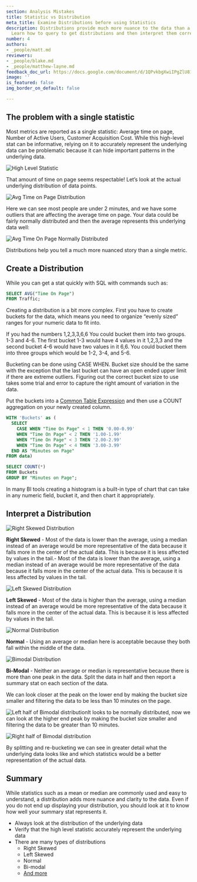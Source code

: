 ```yaml
---
section: Analysis Mistakes
title: Statistic vs Distribution
meta_title: Examine Distributions before using Statistics
description: Distributions provide much more nuance to the data than a statistic does.
  Learn how to query to get distributions and then interpret them correctly
number: 4
authors:
- _people/matt.md
reviewers:
- _people/blake.md
- _people/matthew-layne.md
feedback_doc_url: https://docs.google.com/document/d/1QPvkbgXwiIPgZlU81-kiSZe2mrqhsgoQ44C62hSPbnM/edit?usp=sharing
image: ''
is_featured: false
img_border_on_default: false

---
```

## The problem with a single statistic

Most metrics are reported as a single statistic: Average time on page, Number of Active Users, Customer Acquisition Cost. While this high-level stat can be informative, relying on it to accurately represent the underlying data can be problematic because it can hide important patterns in the underlying data.

![High Level Statistic](https://lh6.googleusercontent.com/GSSSDck5R8x0PL2bpS4lAcfd_WPTvYK-Q4FVh08tzuV4ExhjzJPq85-kU27LhNrABBNvul2_4wskX8n6bzpWbyg77BZi2FTyrNAuTJo3CTIIvRMPExTjnovRb0DeZEFKaUJqMIII)

That amount of time on page seems respectable! Let’s look at the actual underlying distribution of data points.

![Avg Time on Page Distribution](https://lh3.googleusercontent.com/77guS8Qb6XFje9gfYYMkrEN4ks5fu5hrnMqwb6CztpaYD8Lw4h7jcv0AyQcz_OSrGjygC81A83kzx0RZXYV1awQCNF-SNpw9-So_8q8mA4GpCHqALrnWr5hkSfOJqoqbtrKPKWDP)

Here we can see most people are under 2 minutes, and we have some outliers that are affecting the average time on page. Your data could be fairly normally distributed and then the average represents this underlying data well:

![Avg Time On Page Normally Distributed](https://lh6.googleusercontent.com/ZR2RUhkRTT_YVArsfyXXHXV6lx4LpCKZ1RqbFZx8bsECCJXvWkXySCNtdGqxbh32Boz2l9ZiODjUfl17A7FpavoM642LpMKHby7vMxWcWCQr3_fHjC-K0P9SNaJEhKZU20uUhgYJ)

Distributions help you tell a much more nuanced story than a single metric.

## Create a Distribution

While you can get a stat quickly with SQL with commands such as:

```sql
SELECT AVG("Time On Page")
FROM Traffic;
```

Creating a distribution is a bit more complex. First you have to create buckets for the data, which means you need to organize “evenly sized” ranges for your numeric data to fit into.

If you had the numbers 1,2,3,3,6,6 You could bucket them into two groups. 1-3 and 4-6. The first bucket 1-3 would have 4 values in it 1,2,3,3 and the second bucket 4-6 would have two values in it 6,6. You could bucket them into three groups which would be 1-2, 3-4, and 5-6.

Bucketing can be done using CASE WHEN. Bucket size should be the same with the exception that the last bucket can have an open ended upper limit if there are extreme outliers. Figuring out the correct bucket size to use takes some trial and error to capture the right amount of variation in the data.

Put the buckets into a [Common Table Expression](https://www.essentialsql.com/introduction-common-table-expressions-ctes/) and then use a COUNT aggregation on your newly created column.

```sql
WITH 'Buckets' as (
  SELECT
    CASE WHEN "Time On Page" < 1 THEN '0.00-0.99'
    WHEN "Time On Page" < 2 THEN '1.00-1.99'
    WHEN "Time On Page" < 3 THEN '2.00-2.99'
    WHEN "Time On Page" < 4 THEN '3.00-3.99'
  END AS "Minutes on Page"
FROM data)

SELECT COUNT(*)
FROM Buckets
GROUP BY "Minutes on Page";
```

In many BI tools creating a histogram is a built-in type of chart that can take in any numeric field, bucket it, and then chart it appropriately.

## Interpret a Distribution

![Right Skewed Distribution](https://lh3.googleusercontent.com/77guS8Qb6XFje9gfYYMkrEN4ks5fu5hrnMqwb6CztpaYD8Lw4h7jcv0AyQcz_OSrGjygC81A83kzx0RZXYV1awQCNF-SNpw9-So_8q8mA4GpCHqALrnWr5hkSfOJqoqbtrKPKWDP)

**Right Skewed** - Most of the data is lower than the average, using a median instead of an average would be more representative of the data because it falls more in the center of the actual data. This is because it is less affected by values in the tail.- Most of the data is lower than the average, using a median instead of an average would be more representative of the data because it falls more in the center of the actual data. This is because it is less affected by values in the tail.

![Left Skewed Distribution](https://lh5.googleusercontent.com/mebThBvJihLFhpUOt1-4lTT_Viokx7Xfthkv2uciw_yXzLXHCYglRF9yoMSvd7OFczZPkvc8Vp8CPWmb7a9YXKuNxC2Zp83uCelXDQlL42CSUIWynRSyRm4-wXGw1KXenN-A7-7U)

**Left Skewed** - Most of the data is higher than the average, using a median instead of an average would be more representative of the data because it falls more in the center of the actual data. This is because it is less affected by values in the tail.

![Normal Distribution](https://lh6.googleusercontent.com/ZR2RUhkRTT_YVArsfyXXHXV6lx4LpCKZ1RqbFZx8bsECCJXvWkXySCNtdGqxbh32Boz2l9ZiODjUfl17A7FpavoM642LpMKHby7vMxWcWCQr3_fHjC-K0P9SNaJEhKZU20uUhgYJ)

**Normal** - Using an average or median here is acceptable because they both fall within the middle of the data.

![Bimodal Distribution](https://lh6.googleusercontent.com/JDTWxbaFzKc2iteajySZkm4oy_y4mHur6qv7r9TjCCiYqv18P0pwRhFxn3sMgUaBtcrEBSAmXwiarV1gpKOsiMD074psSrIqLW1g8VdPGad_Mzn6KYoDp1gJJ9xbi-dqYS1otXtg)

**Bi-Modal** - Neither an average or median is representative because there is more than one peak in the data. Split the data in half and then report a summary stat on each section of the data.

We can look closer at the peak on the lower end by making the bucket size smaller and filtering the data to be less than 10 minutes on the page.

![Left half of Bimodal distribution](https://lh5.googleusercontent.com/0zQwqOqPQnV2N74bry5ABHxG-Js2vgwYdBjQgfg5gW7nhQ0Fef8EGlntVbIWZEZAp8CJMFfIffJXt7ZDyleZFkzqxgxUIeugkmM-p0NbUWqMOWOJFOUmJacz4zKUm6hTUZllRyDT)It looks to be normally distributed, now we can look at the higher end peak by making the bucket size smaller and filtering the data to be greater than 10 minutes.

![Right half of Bimodal distribution](https://lh4.googleusercontent.com/-FBin4u8tEQFyyt0pZ5Uey_9WAJoHizn8Ik3DdrOmw8e4UNhVhEGDTUfaGTIhFPQiJuBaKARbguuXe41DF1KqJbjyxvW-F-DLmOXPUPGbqyoV5xyqBlWCuYoSqhi1lAIO6zOpSye)

By splitting and re-bucketing we can see in greater detail what the underlying data looks like and which statistics would be a better representation of the actual data.

## Summary

While statistics such as a mean or median are commonly used and easy to understand, a distribution adds more nuance and clarity to the data. Even if you do not end up displaying your distribution, you should look at it to know how well your summary stat represents it.

* Always look at the distribution of the underlying data
* Verify that the high level statistic accurately represent the underlying data
* There are many types of distributions
  * Right Skewed
  * Left Skewed
  * Normal
  * Bi-modal
  * [And more](https://blog.cloudera.com/blog/2015/12/common-probability-distributions-the-data-scientists-crib-sheet/)